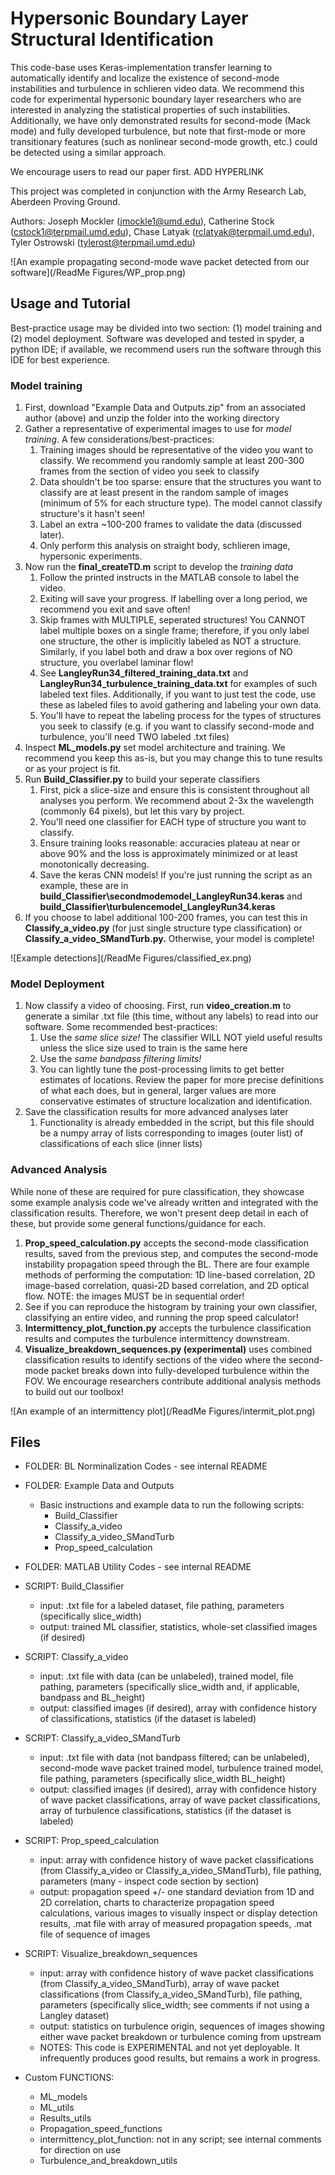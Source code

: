 # Hypersonic Boundary Layer Structural Identification
This code-base uses Keras-implementation transfer learning to automatically identify and localize the existence of second-mode instabilities and turbulence in schlieren video data. We recommend this code for experimental hypersonic boundary layer researchers who are interested in analyzing the statistical properties of such instabilities. Additionally, we have only demonstrated results for second-mode (Mack mode) and fully developed turbulence, but note that first-mode or more transitionary features (such as nonlinear second-mode growth, etc.) could be detected using a similar approach.

We encourage users to read our paper first. ADD HYPERLINK

This project was completed in conjunction with the Army Research Lab, Aberdeen Proving Ground. 

Authors: Joseph Mockler (jmockle1@umd.edu), Catherine Stock (cstock1@terpmail.umd.edu), Chase Latyak (rclatyak@terpmail.umd.edu), Tyler Ostrowski (tylerost@terpmail.umd.edu)

![An example propagating second-mode wave packet detected from our software](/ReadMe Figures/WP_prop.png)

## Usage and Tutorial
Best-practice usage may be divided into two section: (1) model training and (2) model deployment. Software was developed and tested in spyder, a python IDE; if available, we recommend users run the software through this IDE for best experience.

### Model training
1. First, download "Example Data and Outputs.zip" from an associated author (above) and unzip the folder into the working directory
2. Gather a representative of experimental images to use for *model training*. A few considerations/best-practices:
   1. Training images should be representative of the video you want to classify. We recommend you randomly sample at least 200-300 frames from the section of video you seek to classify
   2. Data shouldn't be too sparse: ensure that the structures you want to classify are at least present in the random sample of images (minimum of 5% for each structure type). The model cannot classify structure's it hasn't seen!
   3. Label an extra ~100-200 frames to validate the data (discussed later).
   4. Only perform this analysis on straight body, schlieren image, hypersonic experiments.
3. Now run the **final_createTD.m** script to develop the *training data*
   1. Follow the printed instructs in the MATLAB console to label the video.
   2. Exiting will save your progress. If labelling over a long period, we recommend you exit and save often!
   3. Skip frames with MULTIPLE, seperated structures! You CANNOT label multiple boxes on a single frame; therefore, if you only label one structure, the other is implicitly labeled as NOT a structure. Similarly, if you label both and draw a box over regions of NO structure, you overlabel laminar flow!
   4. See **LangleyRun34_filtered_training_data.txt** and **LangleyRun34_turbulence_training_data.txt** for examples of such labeled text files. Additionally, if you want to just test the code, use these as labeled files to avoid gathering and labeling your own data.
   5. You'll have to repeat the labeling process for the types of structures you seek to classify (e.g. if you want to classify second-mode and turbulence, you'll need TWO labeled .txt files)
4. Inspect **ML_models.py** set model architecture and training. We recommend you keep this as-is, but you may change this to tune results or as your project is fit.
5. Run **Build_Classifier.py** to build your seperate classifiers
   1. First, pick a slice-size and ensure this is consistent throughout all analyses you perform. We recommend about 2-3x the wavelength (commonly 64 pixels), but let this vary by project. 
   2. You'll need one classifier for EACH type of structure you want to classify.
   3. Ensure training looks reasonable: accuracies plateau at near or above 90% and the loss is approximately minimized or at least monotonically decreasing. 
   4. Save the keras CNN models! If you're just running the script as an example, these are in **build_Classifier\secondmodemodel_LangleyRun34.keras** and **build_Classifier\turbulencemodel_LangleyRun34.keras**
6. If you choose to label additional 100-200 frames, you can test this in **Classify_a_video.py** (for just single structure type classification) or **Classify_a_video_SMandTurb.py.** Otherwise, your model is complete!

![Example detections](/ReadMe Figures/classified_ex.png)

### Model Deployment
1. Now classify a video of choosing. First, run **video_creation.m** to generate a similar .txt file (this time, without any labels) to read into our software. Some recommended best-practices:
   1. Use the *same slice size!* The classifier WILL NOT yield useful results unless the slice size used to train is the same here
   2. Use the *same bandpass filtering limits!*
   3. You can lightly tune the post-processing limits to get better estimates of locations. Review the paper for more precise definitions of what each does, but in general, larger values are more conservative estimates of structure localization and identification.
2. Save the classification results for more advanced analyses later
   1. Functionality is already embedded in the script, but this file should be a numpy array of lists corresponding to images (outer list) of classifications of each slice (inner lists)
   
### Advanced Analysis
While none of these are required for pure classification, they showcase some example analysis code we've already written and integrated with the classification results. Therefore, we won't present deep detail in each of these, but provide some general functions/guidance for each.
1. **Prop_speed_calculation.py** accepts the second-mode classification results, saved from the previous step, and computes the second-mode instability propagation speed through the BL. There are four example methods of performing the computation: 1D line-based correlation, 2D image-based correlation, quasi-2D based correlation, and 2D optical flow. NOTE: the images MUST be in sequential order!
  1. See if you can reproduce the histogram by training your own classifier, classifying an entire video, and running the prop speed calculator!
2. **Intermittency_plot_function.py** accepts the turbulence classification results and computes the turbulence intermittency downstream. 
3. **Visualize_breakdown_sequences.py (experimental)** uses combined classification results to identify sections of the video where the second-mode packet breaks down into fully-developed turbulence within the FOV.
We encourage researchers contribute additional analysis methods to build out our toolbox!

![An example of an intermittency plot](/ReadMe Figures/intermit_plot.png)


## Files
- FOLDER: BL Norminalization Codes - see internal README

- FOLDER: Example Data and Outputs
  - Basic instructions and example data to run the following scripts:
    - Build_Classifier
    - Classify_a_video
    - Classify_a_video_SMandTurb
    - Prop_speed_calculation

- FOLDER: MATLAB Utility Codes - see internal README

- SCRIPT: Build_Classifier
  - input: .txt file for a labeled dataset, file pathing, parameters (specifically slice_width)
  - output: trained ML classifier, statistics, whole-set classified images (if desired)

- SCRIPT: Classify_a_video
  - input: .txt file with data (can be unlabeled), trained model, file pathing, parameters (specifically slice_width and, if applicable, bandpass and BL_height)
  - output: classified images (if desired), array with confidence history of classifications, statistics (if the dataset is labeled)

- SCRIPT: Classify_a_video_SMandTurb
  - input: .txt file with data (not bandpass filtered; can be unlabeled), second-mode wave packet trained model, turbulence trained model, file pathing, parameters (specifically slice_width BL_height)
  - output: classified images (if desired), array with confidence history of wave packet classifications, array of wave packet classifications, array of turbulence classifications, statistics (if the dataset is labeled)

- SCRIPT: Prop_speed_calculation
  - input: array with confidence history of wave packet classifications (from Classify_a_video or Classify_a_video_SMandTurb), file pathing, parameters (many - inspect code section by section)
  - output: propagation speed +/- one standard deviation from 1D and 2D correlation, charts to characterize propagation speed calculations, various images to visually inspect or display detection results, .mat file with array of measured propagation speeds, .mat file of sequence of images
  
- SCRIPT: Visualize_breakdown_sequences
  - input: array with confidence history of wave packet classifications (from Classify_a_video_SMandTurb), array of wave packet classifications (from Classify_a_video_SMandTurb), file pathing, parameters (specifically slice_width; see comments if not using a Langley dataset)
  - output: statistics on turbulence origin, sequences of images showing either wave packet breakdown or turbulence coming from upstream
  - NOTES: This code is EXPERIMENTAL and not yet deployable. It infrequently produces good results, but remains a work in progress.

- Custom FUNCTIONS:
  - ML_models
  - ML_utils
  - Results_utils
  - Propagation_speed_functions
  - intermittency_plot_function: not in any script; see internal comments for direction on use
  - Turbulence_and_breakdown_utils
